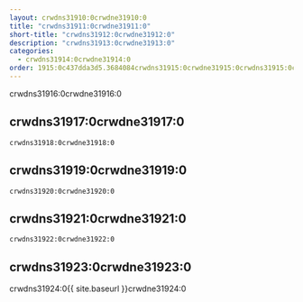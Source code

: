 ```yaml
---
layout: crwdns31910:0crwdne31910:0
title: "crwdns31911:0crwdne31911:0"
short-title: "crwdns31912:0crwdne31912:0"
description: "crwdns31913:0crwdne31913:0"
categories:
  - crwdns31914:0crwdne31914:0
order: 1915:0c437dda3d5.3684084crwdns31915:0crwdne31915:0crwdns31915:0crwdne31915:0
---
```

crwdns31916:0crwdne31916:0

## crwdns31917:0crwdne31917:0

    crwdns31918:0crwdne31918:0
    

## crwdns31919:0crwdne31919:0

    crwdns31920:0crwdne31920:0
    

## crwdns31921:0crwdne31921:0

    crwdns31922:0crwdne31922:0
    

## crwdns31923:0crwdne31923:0

crwdns31924:0{{ site.baseurl }}crwdne31924:0